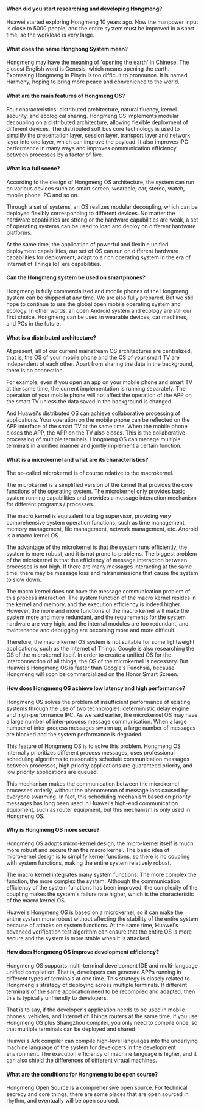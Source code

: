 #### When did you start researching and developing Hongmeng?



Huawei started exploring Hongmeng 10 years ago. Now the manpower input is close to 5000 people, and the entire system must be improved in a short time, so the workload is very large.

#### What does the name Honghong System mean?



Hongmeng may have the meaning of 'opening the earth' in Chinese. The closest English word is Genesis, which means opening the earth. Expressing Hongmeng in Pinyin is too difficult to pronounce. It is named Harmony, hoping to bring more peace and convenience to the world.

#### What are the main features of Hongmeng OS?



Four characteristics: distributed architecture, natural fluency, kernel security, and ecological sharing. Hongmeng OS implements modular decoupling on a distributed architecture, allowing flexible deployment of different devices. The distributed soft bus core technology is used to simplify the presentation layer, session layer, transport layer and network layer into one layer, which can improve the payload. It also improves IPC performance in many ways and improves communication efficiency between processes by a factor of five.

#### What is a full scene?



According to the design of Hongmeng OS architecture, the system can run on various devices such as smart screen, wearable, car, stereo, watch, mobile phone, PC and so on. 

Through a set of systems, an OS realizes modular decoupling, which can be deployed flexibly corresponding to different devices. No matter the hardware capabilities are strong or the hardware capabilities are weak, a set of operating systems can be used to load and deploy on different hardware platforms.

At the same time, the application of powerful and flexible unified deployment capabilities, our set of OS can run on different hardware capabilities for deployment, adapt to a rich operating system in the era of Internet of Things IoT era capabilities.

#### Can the Hongmeng system be used on smartphones?



Hongmeng is fully commercialized and mobile phones of the Hongmeng system can be shipped at any time. We are also fully prepared. But we still hope to continue to use the global open mobile operating system and ecology. In other words, an open Android system and ecology are still our first choice. Hongmeng can be used in wearable devices, car machines, and PCs in the future.

#### What is a distributed architecture?



At present, all of our current mainstream OS architectures are centralized, that is, the OS of your mobile phone and the OS of your smart TV are independent of each other. Apart from sharing the data in the background, there is no connection.

For example, even if you open an app on your mobile phone and smart TV at the same time, the current implementation is running separately. The operation of your mobile phone will not affect the operation of the APP on the smart TV unless the data saved in the background is changed.

And Huawei's distributed OS can achieve collaborative processing of applications. Your operation on the mobile phone can be reflected on the APP interface of the smart TV at the same time. When the mobile phone closes the APP, the APP on the TV also closes. This is the collaborative processing of multiple terminals. Hongmeng OS can manage multiple terminals in a unified manner and jointly implement a certain function.

#### What is a microkernel and what are its characteristics?



The so-called microkernel is of course relative to the macrokernel.

The microkernel is a simplified version of the kernel that provides the core functions of the operating system. The microkernel only provides basic system running capabilities and provides a message interaction mechanism for different programs / processes.

The macro kernel is equivalent to a big supervisor, providing very comprehensive system operation functions, such as time management, memory management, file management, network management, etc. Android is a macro kernel OS.

 

The advantage of the microkernel is that the system runs efficiently, the system is more robust, and it is not prone to problems. The biggest problem of the microkernel is that the efficiency of message interaction between processes is not high. If there are many messages interacting at the same time, there may be message loss and retransmissions that cause the system to slow down.

The macro kernel does not have the message communication problem of this process interaction. The system function of the macro kernel resides in the kernel and memory, and the execution efficiency is indeed higher. However, the more and more functions of the macro kernel will make the system more and more redundant, and the requirements for the system hardware are very high, and the internal modules are too redundant, and maintenance and debugging are becoming more and more difficult.

Therefore, the macro kernel OS system is not suitable for some lightweight applications, such as the Internet of Things. Google is also researching the OS of the microkernel itself. In order to create a unified OS for the interconnection of all things, the OS of the microkernel is necessary. But Huawei's Hongmeng OS is faster than Google's Funchsia, because Hongmeng will soon be commercialized on the Honor Smart Screen.

#### How does Hongmeng OS achieve low latency and high performance?



Hongmeng OS solves the problem of insufficient performance of existing systems through the use of two technologies: deterministic delay engine and high-performance IPC. As we said earlier, the microkernel OS may have a large number of inter-process message communication. When a large number of inter-process messages swarm up, a large number of messages are blocked and the system performance is degraded.

 

This feature of Hongmeng OS is to solve this problem. Hongmeng OS internally prioritizes different process messages, uses professional scheduling algorithms to reasonably schedule communication messages between processes, high priority applications are guaranteed priority, and low priority applications are queued.

This mechanism makes the communication between the microkernel processes orderly, without the phenomenon of message loss caused by everyone swarming. In fact, this scheduling mechanism based on priority messages has long been used in Huawei's high-end communication equipment, such as router equipment, but this mechanism is only used in Hongmeng OS.

#### Why is Hongmeng OS more secure?



 

Hongmeng OS adopts micro-kernel design, the micro-kernel itself is much more robust and secure than the macro kernel. The basic idea of ​​microkernel design is to simplify kernel functions, so there is no coupling with system functions, making the entire system relatively robust.

The macro kernel integrates many system functions. The more complex the function, the more complex the system. Although the communication efficiency of the system functions has been improved, the complexity of the coupling makes the system's failure rate higher, which is the characteristic of the macro kernel OS.

 Huawei's Hongmeng OS is based on a microkernel, so it can make the entire system more robust without affecting the stability of the entire system because of attacks on system functions. At the same time, Huawei's advanced verification test algorithm can ensure that the entire OS is more secure and the system is more stable when it is attacked.

#### How does Hongmeng OS improve development efficiency?



Hongmeng OS supports multi-terminal development IDE and multi-language unified compilation. That is, developers can generate APPs running in different types of terminals at one time. This strategy is closely related to Hongmeng's strategy of deploying across multiple terminals. If different terminals of the same application need to be recompiled and adapted, then this is typically unfriendly to developers.

 

That is to say, if the developer's application needs to be used in mobile phones, vehicles, and Internet of Things routers at the same time, if you use Hongmeng OS plus Shangzhou compiler, you only need to compile once, so that multiple terminals can be deployed and shared

Huawei's Ark compiler can compile high-level languages ​​into the underlying machine language of the system for developers in the development environment. The execution efficiency of machine language is higher, and it can also shield the differences of different virtual machines.

#### What are the conditions for Hongmeng to be open source?



Hongmeng Open Source is a comprehensive open source. For technical secrecy and core things, there are some places that are open sourced in rhythm, and eventually will be open sourced.
